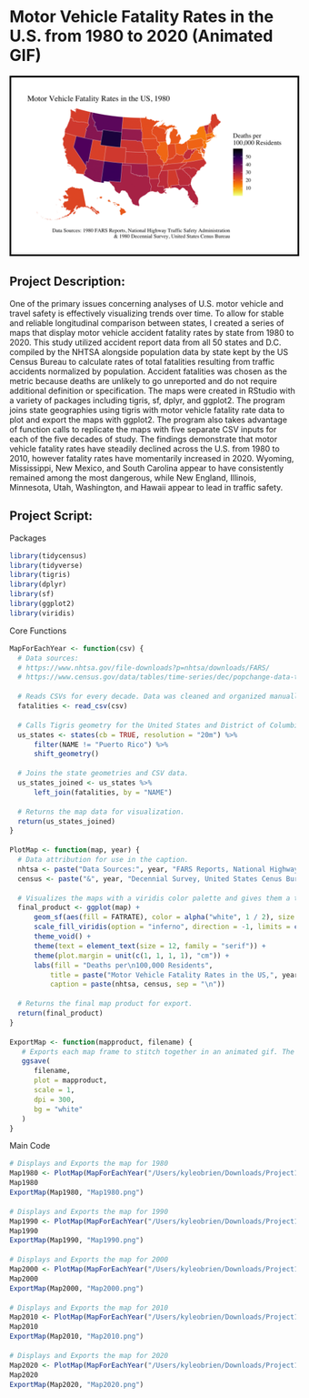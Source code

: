 # Motor Vehicle Fatality Rates in the U.S. from 1980 to 2020 (Animated GIF)

<img style="border:3px solid black;" src="P1MotorDeaths.gif?raw=true"/>

## Project Description:
One of the primary issues concerning analyses of U.S. motor vehicle and travel safety is effectively visualizing trends over time. To allow for stable and reliable longitudinal comparison between states, I created a series of maps that display motor vehicle accident fatality rates by state from 1980 to 2020. This study utilized accident report data from all 50 states and D.C. compiled by the NHTSA alongside population data by state kept by the US Census Bureau to calculate rates of total fatalities resulting from traffic accidents normalized by population. Accident fatalities was chosen as the metric because deaths are unlikely to go unreported and do not require additional definition or specification. The maps were created in RStudio with a variety of packages including tigris, sf, dplyr, and ggplot2. The program joins state geographies using tigris with motor vehicle fatality rate data to plot and export the maps with ggplot2. The program also takes advantage of function calls to replicate the maps with five separate CSV inputs for each of the five decades of study. The findings demonstrate that motor vehicle fatality rates have steadily declined across the U.S. from 1980 to 2010, however fatality rates have momentarily increased in 2020. Wyoming, Mississippi, New Mexico, and South Carolina appear to have consistently remained among the most dangerous, while New England, Illinois, Minnesota, Utah, Washington, and Hawaii appear to lead in traffic safety. 

## Project Script:
Packages
```r
library(tidycensus)
library(tidyverse)
library(tigris)
library(dplyr)
library(sf)
library(ggplot2)
library(viridis)
```

Core Functions
```r
MapForEachYear <- function(csv) {
  # Data sources: 
  # https://www.nhtsa.gov/file-downloads?p=nhtsa/downloads/FARS/ 
  # https://www.census.gov/data/tables/time-series/dec/popchange-data-text.html
  
  # Reads CSVs for every decade. Data was cleaned and organized manually in Excel before input.
  fatalities <- read_csv(csv)

  # Calls Tigris geometry for the United States and District of Columbia, excludes Puerto Rico.
  us_states <- states(cb = TRUE, resolution = "20m") %>%
      filter(NAME != "Puerto Rico") %>%
      shift_geometry()
  
  # Joins the state geometries and CSV data.
  us_states_joined <- us_states %>%
      left_join(fatalities, by = "NAME")
  
  # Returns the map data for visualization.
  return(us_states_joined)
}

PlotMap <- function(map, year) {
  # Data attribution for use in the caption.
  nhtsa <- paste("Data Sources:", year, "FARS Reports, National Highway Traffic Safety Administration", sep =" " )
  census <- paste("&", year, "Decennial Survey, United States Cenus Bureau", sep =" ")
  
  # Visualizes the maps with a viridis color palette and gives them a title, legend, and caption.
  final_product <- ggplot(map) + 
      geom_sf(aes(fill = FATRATE), color = alpha("white", 1 / 2), size = 0.25) + 
      scale_fill_viridis(option = "inferno", direction = -1, limits = c(0, 60), breaks = c(10, 20, 30, 40, 50)) +
      theme_void() + 
      theme(text = element_text(size = 12, family = "serif")) +
      theme(plot.margin = unit(c(1, 1, 1, 1), "cm")) +
      labs(fill = "Deaths per\n100,000 Residents",
          title = paste("Motor Vehicle Fatality Rates in the US,", year, sep =" "),
          caption = paste(nhtsa, census, sep = "\n"))
  
  # Returns the final map product for export.
  return(final_product)
}

ExportMap <- function(mapproduct, filename) {
   # Exports each map frame to stitch together in an animated gif. The default path is set to the working directory.
   ggsave(
      filename,
      plot = mapproduct,
      scale = 1,
      dpi = 300,
      bg = "white"
   )
}
```

Main Code
```r
# Displays and Exports the map for 1980
Map1980 <- PlotMap(MapForEachYear("/Users/kyleobrien/Downloads/Project1/FARScsvs/FARS1980.csv"), "1980")
Map1980
ExportMap(Map1980, "Map1980.png")

# Displays and Exports the map for 1990
Map1990 <- PlotMap(MapForEachYear("/Users/kyleobrien/Downloads/Project1/FARScsvs/FARS1990.csv"), "1990")
Map1990
ExportMap(Map1990, "Map1990.png")

# Displays and Exports the map for 2000
Map2000 <- PlotMap(MapForEachYear("/Users/kyleobrien/Downloads/Project1/FARScsvs/FARS2000.csv"), "2000")
Map2000
ExportMap(Map2000, "Map2000.png")

# Displays and Exports the map for 2010
Map2010 <- PlotMap(MapForEachYear("/Users/kyleobrien/Downloads/Project1/FARScsvs/FARS2010.csv"), "2010")
Map2010
ExportMap(Map2010, "Map2010.png")

# Displays and Exports the map for 2020
Map2020 <- PlotMap(MapForEachYear("/Users/kyleobrien/Downloads/Project1/FARScsvs/FARS2020.csv"), "2020")
Map2020
ExportMap(Map2020, "Map2020.png")
```
